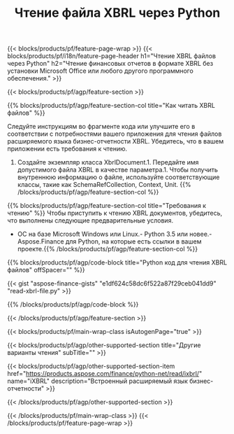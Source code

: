 ﻿---
title: Чтение файла XBRL через Python
description: Пример кода для чтения файла XBRL. Используйте пример кода API для чтения пакетных файлов XBRL в приложениях на основе Python. 
url: /ru/python-net/read/xbrl/
family: finance
platformtag: python
feature: read
informat: XBRL
outformat: 
otherformats: 
---
{{< blocks/products/pf/feature-page-wrap >}}
{{< blocks/products/pf/i18n/feature-page-header h1="Чтение XBRL файлов через Python" h2="Чтение финансовых отчетов в формате XBRL без установки Microsoft Office или любого другого программного обеспечения." >}}

{{< blocks/products/pf/agp/feature-section >}}

{{% blocks/products/pf/agp/feature-section-col title="Как читать XBRL файлов" %}}

Следуйте инструкциям во фрагменте кода или улучшите его в соответствии с потребностями вашего приложения для чтения файлов расширяемого языка бизнес-отчетности XBRL. Убедитесь, что в вашем приложении есть требования к чтению.

1. Создайте экземпляр класса XbrlDocument.1. Передайте имя допустимого файла XBRL в качестве параметра.1. Чтобы получить внутреннюю информацию о файле, используйте соответствующие классы, такие как SchemaRefCollection, Context, Unit.
{{% /blocks/products/pf/agp/feature-section-col %}}

{{% blocks/products/pf/agp/feature-section-col title="Требования к чтению" %}}
Чтобы приступить к чтению XBRL документов, убедитесь, что выполнены следующие предварительные условия. 
- ОС на базе Microsoft Windows или Linux.- Python 3.5 или новее.- Aspose.Finance для Python, на которые есть ссылки в вашем проекте.{{% /blocks/products/pf/agp/feature-section-col %}}

{{% blocks/products/pf/agp/code-block title="Python код для чтения XBRL файлов" offSpacer="" %}}

{{< gist "aspose-finance-gists" "e1df624c58dc6f522a87f29ceb041dd9" "read-xbrl-file.py" >}}

{{% /blocks/products/pf/agp/code-block %}}

{{< /blocks/products/pf/agp/feature-section >}}

{{< blocks/products/pf/main-wrap-class isAutogenPage="true" >}}

{{< blocks/products/pf/agp/other-supported-section title="Другие варианты чтения" subTitle="" >}}

{{< blocks/products/pf/agp/other-supported-section-item href="https://products.aspose.com/finance/python-net/read/ixbrl/" name="iXBRL" description="Встроенный расширяемый язык бизнес-отчетности" >}}

{{< /blocks/products/pf/agp/other-supported-section >}}

{{< /blocks/products/pf/main-wrap-class >}}
{{< /blocks/products/pf/feature-page-wrap >}}